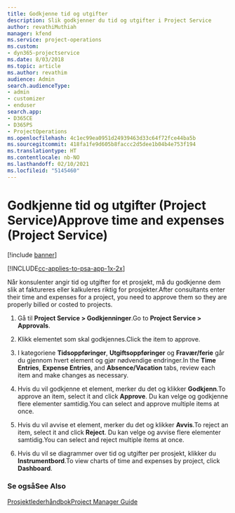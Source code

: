 ```yaml
---
title: Godkjenne tid og utgifter
description: Slik godkjenner du tid og utgifter i Project Service
author: revathiMuthiah
manager: kfend
ms.service: project-operations
ms.custom:
- dyn365-projectservice
ms.date: 8/03/2018
ms.topic: article
ms.author: revathim
audience: Admin
search.audienceType:
- admin
- customizer
- enduser
search.app:
- D365CE
- D365PS
- ProjectOperations
ms.openlocfilehash: 4c1ec99ea0951d24939463d33c64f72fce44ba5b
ms.sourcegitcommit: 418fa1fe9d605b8faccc2d5dee1b04b4e753f194
ms.translationtype: HT
ms.contentlocale: nb-NO
ms.lasthandoff: 02/10/2021
ms.locfileid: "5145460"
---
```

# <a name="approve-time-and-expenses-project-service"></a><span data-ttu-id="ad50e-103">Godkjenne tid og utgifter (Project Service)</span><span class="sxs-lookup"><span data-stu-id="ad50e-103">Approve time and expenses (Project Service)</span></span>

[!include [banner](../includes/psa-now-project-operations.md)]

[!INCLUDE[cc-applies-to-psa-app-1x-2x](../includes/cc-applies-to-psa-app-1x-2x.md)]

<span data-ttu-id="ad50e-104">Når konsulenter angir tid og utgifter for et prosjekt, må du godkjenne dem slik at faktureres eller kalkuleres riktig for prosjekter.</span><span class="sxs-lookup"><span data-stu-id="ad50e-104">After consultants enter their time and expenses for a project, you need to approve them so they are properly billed or costed to projects.</span></span>  
  
1.  <span data-ttu-id="ad50e-105">Gå til **Project Service > Godkjenninger**.</span><span class="sxs-lookup"><span data-stu-id="ad50e-105">Go to **Project Service > Approvals**.</span></span>  
  
2.  <span data-ttu-id="ad50e-106">Klikk elementet som skal godkjennes.</span><span class="sxs-lookup"><span data-stu-id="ad50e-106">Click the item to approve.</span></span>  
  
3.  <span data-ttu-id="ad50e-107">I kategoriene **Tidsoppføringer**, **Utgiftsoppføringer** og **Fravær/ferie** går du gjennom hvert element og gjør nødvendige endringer.</span><span class="sxs-lookup"><span data-stu-id="ad50e-107">In the **Time Entries**, **Expense Entries**, and **Absence/Vacation** tabs, review each item and make changes as necessary.</span></span>  
  
4.  <span data-ttu-id="ad50e-108">Hvis du vil godkjenne et element, merker du det og klikker **Godkjenn**.</span><span class="sxs-lookup"><span data-stu-id="ad50e-108">To approve an item, select it and click **Approve**.</span></span> <span data-ttu-id="ad50e-109">Du kan velge og godkjenne flere elementer samtidig.</span><span class="sxs-lookup"><span data-stu-id="ad50e-109">You can select and approve multiple items at once.</span></span>  
  
5.  <span data-ttu-id="ad50e-110">Hvis du vil avvise et element, merker du det og klikker **Avvis**.</span><span class="sxs-lookup"><span data-stu-id="ad50e-110">To reject an item, select it and click **Reject**.</span></span> <span data-ttu-id="ad50e-111">Du kan velge og avvise flere elementer samtidig.</span><span class="sxs-lookup"><span data-stu-id="ad50e-111">You can select and reject multiple items at once.</span></span>  
  
6.  <span data-ttu-id="ad50e-112">Hvis du vil se diagrammer over tid og utgifter per prosjekt, klikker du **Instrumentbord**.</span><span class="sxs-lookup"><span data-stu-id="ad50e-112">To view charts of time and expenses by project, click **Dashboard**.</span></span>  
  
### <a name="see-also"></a><span data-ttu-id="ad50e-113">Se også</span><span class="sxs-lookup"><span data-stu-id="ad50e-113">See Also</span></span>  
 [<span data-ttu-id="ad50e-114">Prosjektlederhåndbok</span><span class="sxs-lookup"><span data-stu-id="ad50e-114">Project Manager Guide</span></span>](../psa/project-manager-guide.md)
